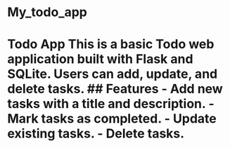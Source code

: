 # My_todo_app
# Todo App  This is a basic Todo web application built with Flask and SQLite. Users can add, update, and delete tasks.  ## Features  - Add new tasks with a title and description. - Mark tasks as completed. - Update existing tasks. - Delete tasks.
